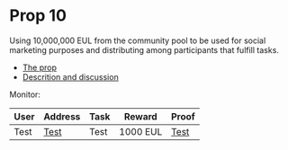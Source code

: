 # Prop 10

Using 10,000,000 EUL from the community pool to be used for social marketing purposes and distributing among participants that fulfill tasks.

- [The prop](https://cyber.page/governance/10)
- [Descrition and discussion](https://ai.cybercongress.ai/t/distribution-plan-for-10-mil-eul-from-prop-10/110)

Monitor:

| User | Address | Task | Reward | Proof |
|---------|-------|-------|--------|--------|
| Test | [Test]() | Test | 1000 EUL | [Test]() | 

